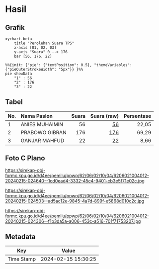 # Hasil

## Grafik

```mermaid
xychart-beta
    title "Perolehan Suara TPS"
    x-axis [01, 02, 03]
    y-axis "Suara" 0 --> 176
    bar [56, 176, 22]
```

```mermaid
%%{init: {"pie": {"textPosition": 0.5}, "themeVariables": {"pieOuterStrokeWidth": "5px"}} }%%
pie showData
    "1" : 56
    "2" : 176
    "3" : 22
```

## Tabel

| No. | Nama Paslon    | Suara | Suara (raw) | Persentase |
|:--- |:-------------- | -----:| -----------:| ----------:|
| 1   | ANIES MUHAIMIN | 56    | [56][p-1]   | 22,05      |
| 2   | PRABOWO GIBRAN | 176   | [176][p-2]  | 69,29      |
| 3   | GANJAR MAHFUD  | 22    | [22][p-3]   | 8,66       |


[p-1]: https://github.com/gigit-pemilu/pemilu-2024-62-kalimantan-tengah/blob/main/pilpres/hitung-suara/sub/62-kalimantan-tengah/sub/06-katingan/sub/02-katingan-hilir/sub/1004-kasongan-lama/sub/012-tps/sub/paslon-1.txt
[p-2]: https://github.com/gigit-pemilu/pemilu-2024-62-kalimantan-tengah/blob/main/pilpres/hitung-suara/sub/62-kalimantan-tengah/sub/06-katingan/sub/02-katingan-hilir/sub/1004-kasongan-lama/sub/012-tps/sub/paslon-2.txt
[p-3]: https://github.com/gigit-pemilu/pemilu-2024-62-kalimantan-tengah/blob/main/pilpres/hitung-suara/sub/62-kalimantan-tengah/sub/06-katingan/sub/02-katingan-hilir/sub/1004-kasongan-lama/sub/012-tps/sub/paslon-3.txt

## Foto C Plano

https://sirekap-obj-formc.kpu.go.id/d4ee/pemilu/ppwp/62/06/02/10/04/6206021004012-20240215-024640--1cd0ead4-3332-45c4-9401-cb3e5f71e02c.jpg

https://sirekap-obj-formc.kpu.go.id/d4ee/pemilu/ppwp/62/06/02/10/04/6206021004012-20240215-024503--ad5ac12e-9845-4a7d-899f-e5868d010c2c.jpg

https://sirekap-obj-formc.kpu.go.id/d4ee/pemilu/ppwp/62/06/02/10/04/6206021004012-20240215-024306--f1b3da5a-a006-453c-a516-701f71753207.jpg


## Metadata

| Key        | Value               |
| ---------- | ------------------- |
| Time Stamp | 2024-02-15 15:30:25 |



